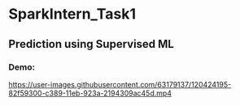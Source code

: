 # SparkIntern_Task1

## Prediction using Supervised ML

### Demo:


https://user-images.githubusercontent.com/63179137/120424195-82f59300-c389-11eb-923a-2194309ac45d.mp4


